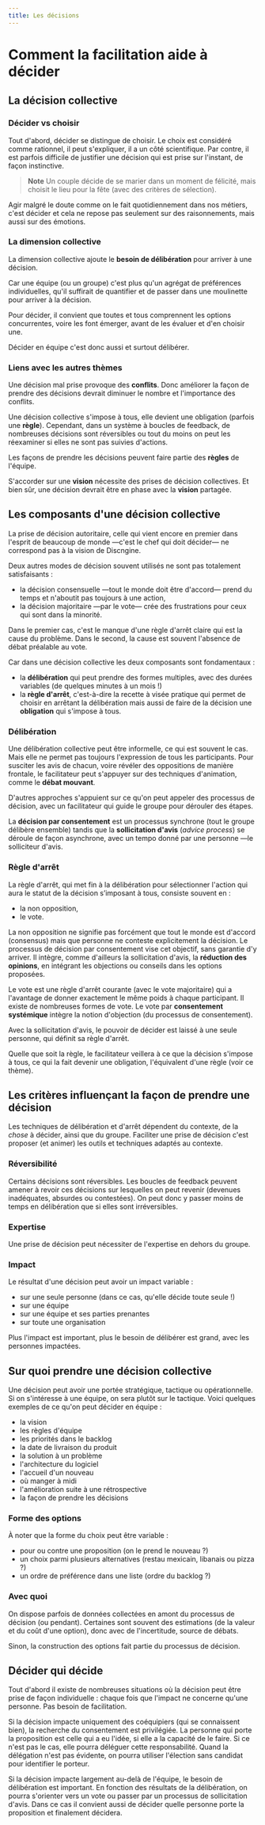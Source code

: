 ```yaml
---
title: Les décisions
---
```


# Comment la facilitation aide à décider

## La décision collective

### Décider vs choisir

Tout d'abord, décider se distingue de choisir. Le choix est considéré comme rationnel, il peut s'expliquer, il a un côté scientifique. Par contre, il est parfois difficile de justifier une décision qui est prise sur l'instant, de façon instinctive.

> **Note**
> Un couple décide de se marier dans un moment de félicité, mais choisit le lieu pour la fête (avec des critères de sélection).

Agir malgré le doute comme on le fait quotidiennement dans nos métiers, c'est décider et cela ne repose pas seulement sur des raisonnements, mais aussi sur des émotions.

### La dimension collective

La dimension collective ajoute le **besoin de délibération** pour arriver à une décision.

Car une équipe (ou un groupe) c'est plus qu'un agrégat de préférences individuelles, qu'il suffirait de quantifier et de passer dans une moulinette pour arriver à la décision.

Pour décider, il convient que toutes et tous comprennent les options concurrentes, voire les font émerger, avant de les évaluer et d'en choisir une.

Décider en équipe c'est donc aussi et surtout délibérer.

### Liens avec les autres thèmes
Une décision mal prise provoque des **conflits**. Donc améliorer la façon de prendre des décisions devrait diminuer le nombre et l'importance des conflits.

Une décision collective s'impose à tous, elle devient une obligation (parfois une **règle**). Cependant, dans un système à boucles de feedback, de nombreuses décisions sont réversibles ou tout du moins on peut les réexaminer si elles ne sont pas suivies d'actions.

Les façons de prendre les décisions peuvent faire partie des **règles** de l'équipe.

S'accorder sur une **vision** nécessite des prises de décision collectives.
Et bien sûr, une décision devrait être en phase avec la **vision** partagée.

## Les composants d'une décision collective

La prise de décision autoritaire, celle qui vient encore en premier dans l'esprit de beaucoup de monde —c'est le chef qui doit décider— ne correspond pas à la vision de Discngine.

Deux autres modes de décision souvent utilisés ne sont pas totalement satisfaisants :
- la décision consensuelle —tout le monde doit être d'accord— prend du temps et n'aboutit pas toujours à une action,
- la décision majoritaire —par le vote— crée des frustrations pour ceux qui sont dans la minorité.

Dans le premier cas, c'est le manque d'une règle d'arrêt claire qui est la cause du problème. Dans le second, la cause est souvent l'absence de débat préalable au vote.

Car dans une décision collective les deux composants sont fondamentaux :
- la **délibération** qui peut prendre des formes multiples, avec des durées variables (de quelques minutes à un mois !)
- la **règle d'arrêt**, c'est-à-dire la recette à visée pratique qui permet de choisir en arrêtant la délibération mais aussi de faire de la décision une **obligation** qui s'impose à tous.

### Délibération

Une délibération collective peut être informelle, ce qui est souvent le cas. Mais elle ne permet pas toujours l'expression de tous les participants.
Pour susciter les avis de chacun, voire révéler des oppositions de manière frontale, le facilitateur peut s'appuyer sur des techniques d'animation, comme le **débat mouvant**.

D'autres approches s'appuient sur ce qu'on peut appeler des processus de décision, avec un facilitateur qui guide le groupe pour dérouler des étapes.

La **décision par consentement** est un processus synchrone (tout le groupe délibère ensemble) tandis que la **sollicitation d'avis** (*advice process*) se déroule de façon asynchrone, avec un tempo donné par une personne —le solliciteur d'avis.

### Règle d'arrêt

La règle d'arrêt, qui met fin à la délibération pour sélectionner l'action qui aura le statut de la décision s’imposant à tous, consiste souvent en :

- la non opposition,
- le vote.

La non opposition ne signifie pas forcément que tout le monde est d'accord (consensus) mais que personne ne conteste explicitement la décision. Le processus de décision par consentement vise cet objectif, sans garantie d'y arriver.
Il intègre, comme d'ailleurs la sollicitation d'avis, la **réduction des opinions**, en intégrant les objections ou conseils dans les options proposées.

Le vote est une règle d'arrêt courante (avec le vote majoritaire) qui a l'avantage de donner exactement le même poids à chaque participant. Il existe de nombreuses formes de vote. Le vote par **consentement systémique** intègre la notion d'objection (du processus de consentement).

Avec la sollicitation d'avis, le pouvoir de décider est laissé à une seule personne, qui définit sa règle d'arrêt.

Quelle que soit la règle, le facilitateur veillera à ce que la décision s'impose à tous, ce qui la fait devenir une obligation, l'équivalent d'une règle (voir ce thème).

## Les critères influençant la façon de prendre une décision

Les techniques de délibération et d'arrêt dépendent du contexte,  de la *chose* à décider, ainsi que du groupe. Faciliter une prise de décision c'est proposer (et animer) les outils et techniques adaptés au contexte.

### Réversibilité
Certains décisions sont réversibles. Les boucles de feedback peuvent amener à revoir ces décisions sur lesquelles on peut revenir (devenues inadéquates, absurdes ou contestées). On peut donc y passer moins de temps en délibération que si elles sont irréversibles.

### Expertise
Une prise de décision peut nécessiter de l'expertise en dehors du groupe.

### Impact
Le résultat d'une décision peut avoir un impact variable :
- sur une seule personne (dans ce cas, qu'elle décide toute seule !)
- sur une équipe
- sur une équipe et ses parties prenantes
- sur toute une organisation

Plus l'impact est important, plus le besoin de délibérer est grand, avec les personnes impactées.

## Sur quoi prendre une décision collective

Une décision peut avoir une portée stratégique, tactique ou opérationnelle. Si on s'intéresse à une équipe, on sera plutôt sur le tactique. Voici quelques exemples de ce qu'on peut décider en équipe :
- la vision
- les règles d'équipe
- les priorités dans le backlog
- la date de livraison du produit
- la solution à un problème
- l'architecture du logiciel
- l'accueil d'un nouveau
- où manger à midi
- l'amélioration suite à une rétrospective
- la façon de prendre les décisions

### Forme des options

À noter que la forme du choix peut être variable :
- pour ou contre une proposition (on le prend le nouveau ?)
- un choix parmi plusieurs alternatives (restau mexicain, libanais ou pizza ?)
- un ordre de préférence dans une liste (ordre du backlog ?)

### Avec quoi
On dispose parfois de données collectées en amont du processus de décision (ou pendant). Certaines sont souvent des estimations (de la valeur et du coût d'une option), donc avec de l'incertitude, source de débats.

Sinon, la construction des options fait partie du processus de décision.

## Décider qui décide

Tout d'abord il existe de nombreuses situations où la décision peut être prise de façon individuelle : chaque fois que l'impact ne concerne qu'une personne. Pas besoin de facilitation.

Si la décision impacte uniquement des coéquipiers (qui se connaissent bien), la recherche du consentement est privilégiée. La personne qui porte la proposition est celle qui a eu l'idée, si elle a la capacité de le faire. Si ce n'est pas le cas, elle pourra déléguer cette responsabilité. Quand la délégation n'est pas évidente, on pourra utiliser l'élection sans candidat pour identifier le porteur.

Si la décision impacte largement au-delà de l'équipe, le besoin de délibération est important. En fonction des résultats de la délibération, on pourra s'orienter vers un vote ou passer par un processus de sollicitation d'avis. Dans ce cas il convient aussi de décider quelle personne porte la proposition et finalement décidera.
